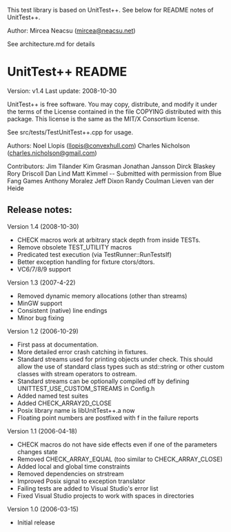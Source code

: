 This test library is based on UnitTest++. See below for README notes of UnitTest++.

Author:
Mircea Neacsu (mircea@neacsu.net)


See architecture.md for details

# UnitTest++ README #
Version: v1.4
Last update: 2008-10-30

UnitTest++ is free software. You may copy, distribute, and modify it under
the terms of the License contained in the file COPYING distributed
with this package. This license is the same as the MIT/X Consortium
license.

See src/tests/TestUnitTest++.cpp for usage.

Authors:
Noel Llopis (llopis@convexhull.com) 
Charles Nicholson (charles.nicholson@gmail.com)

Contributors:
Jim Tilander
Kim Grasman
Jonathan Jansson
Dirck Blaskey
Rory Driscoll
Dan Lind
Matt Kimmel -- Submitted with permission from Blue Fang Games
Anthony Moralez
Jeff Dixon
Randy Coulman
Lieven van der Heide

Release notes:
--------------
Version 1.4 (2008-10-30)
- CHECK macros work at arbitrary stack depth from inside TESTs.
- Remove obsolete TEST_UTILITY macros
- Predicated test execution (via TestRunner::RunTestsIf)
- Better exception handling for fixture ctors/dtors.
- VC6/7/8/9 support

Version 1.3 (2007-4-22)
- Removed dynamic memory allocations (other than streams)
- MinGW support
- Consistent (native) line endings
- Minor bug fixing

Version 1.2 (2006-10-29)
- First pass at documentation.
- More detailed error crash catching in fixtures.
- Standard streams used for printing objects under check. This should allow the
  use of standard class types such as std::string or other custom classes with
  stream operators to ostream.
- Standard streams can be optionally compiled off by defining UNITTEST_USE_CUSTOM_STREAMS
  in Config.h
- Added named test suites
- Added CHECK_ARRAY2D_CLOSE 
- Posix library name is libUnitTest++.a now
- Floating point numbers are postfixed with f in the failure reports

Version 1.1 (2006-04-18)
- CHECK macros do not have side effects even if one of the parameters changes state
- Removed CHECK_ARRAY_EQUAL (too similar to CHECK_ARRAY_CLOSE)
- Added local and global time constraints
- Removed dependencies on strstream
- Improved Posix signal to exception translator
- Failing tests are added to Visual Studio's error list
- Fixed Visual Studio projects to work with spaces in directories

Version 1.0 (2006-03-15)
- Initial release

